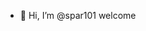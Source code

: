 - 👋 Hi, I’m @spar101
welcome
<!---
spar101/spar101 is a ✨ special ✨ repository because its `README.md` (this file) appears on your GitHub profil

